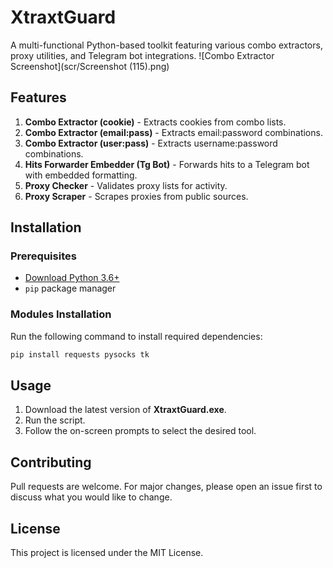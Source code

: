 # XtraxtGuard

A multi-functional Python-based toolkit featuring various combo extractors, proxy utilities, and Telegram bot integrations.
![Combo Extractor Screenshot](scr/Screenshot (115).png)

## Features

1. **Combo Extractor (cookie)** - Extracts cookies from combo lists.
2. **Combo Extractor (email:pass)** - Extracts email:password combinations.
3. **Combo Extractor (user:pass)** - Extracts username:password combinations.
4. **Hits Forwarder Embedder (Tg Bot)** - Forwards hits to a Telegram bot with embedded formatting.
5. **Proxy Checker** - Validates proxy lists for activity.
6. **Proxy Scraper** - Scrapes proxies from public sources.

## Installation

### Prerequisites

- [Download Python 3.6+](https://www.python.org/downloads/)
- `pip` package manager

### Modules Installation

Run the following command to install required dependencies:

```bash
pip install requests pysocks tk
```

## Usage

1. Download the latest version of **XtraxtGuard.exe**.
2. Run the script.
3. Follow the on-screen prompts to select the desired tool.

## Contributing

Pull requests are welcome. For major changes, please open an issue first to discuss what you would like to change.

## License

This project is licensed under the MIT License.

